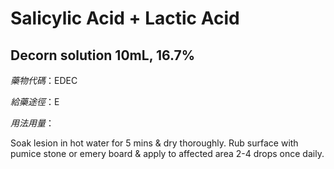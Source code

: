 # Salicylic Acid + Lactic Acid

## Decorn solution 10mL, 16.7%

*藥物代碼*：EDEC

*給藥途徑*：E

*用法用量*：

Soak lesion in hot water for 5 mins & dry thoroughly. Rub surface with pumice stone or emery board & apply to affected area 2-4 drops once daily.

